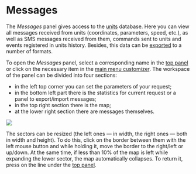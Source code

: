 # Messages

The _Messages_ panel gives access to the [units](https://docs.wialon.com/en/hosting/user/units/units) database. Here you can view all messages received from units \(coordinates, parameters, speed, etc.\), as well as SMS messages received from them, commands sent to units and events registered in units history. Besides, this data can be [exported](https://docs.wialon.com/en/hosting/user/msg/port) to a number of formats.

To open the _Messages_ panel, select a corresponding name in the [top panel](https://docs.wialon.com/en/hosting/user/gui/top) or click on the necessary item in the [main menu customizer](https://docs.wialon.com/en/hosting/user/gui/left#main_menu_adjustment_and_navigation). The workspace of the panel can be divided into four sections:

* in the left top corner you can set the parameters of your request;
* in the bottom left part there is the statistics for current request or a panel to export/import messages;
* in the top right section there is the map;
* at the lower right section there are messages themselves.

![](https://docs.wialon.com/en/hosting/_media/msg/msg.png)

The sectors can be resized \(the left ones — in width, the right ones — both in width and height\). To do this, click on the border between them with the left mouse button and while holding it, move the border to the right/left or up/down. At the same time, if less than 10% of the map is left while expanding the lower sector, the map automatically collapses. To return it, press on the line under the [top panel](https://docs.wialon.com/en/hosting/user/gui/top).  


